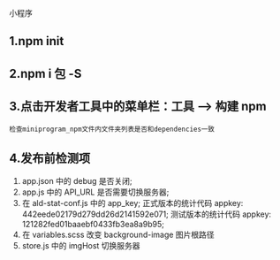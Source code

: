 小程序

## 1.npm init

## 2.npm i 包 -S

## 3.点击开发者工具中的菜单栏：工具 --> 构建 npm

    检查miniprogram_npm文件内文件夹列表是否和dependencies一致

## 4.发布前检测项

1. app.json 中的 debug 是否关闭;
2. app.js 中的 API_URL 是否需要切换服务器;
3. 在 ald-stat-conf.js 中的 app_key;
   正式版本的统计代码 appkey: 442eede02179d279dd26d2141592e071;
   测试版本的统计代码 appkey: 121282fed01baaebf0433fb3ea8a9b95;
4. 在 variables.scss 改变 background-image 图片根路径
5. store.js 中的 imgHost 切换服务器

<!--
todo:1 使用iconfont 替换 image
2.   tow添加‘万’字，其他使用到的去掉'万'字
3.  使用scss替换掉css
4. 使用 wxministore 提取所有的 页面统计函数  和授权函数
5. 使用 wxministore 共享 用户信息 和 授权状态 , baseInfo
6. 使用 wx.redirectTo 替换 wx.reLaunch

 -->
